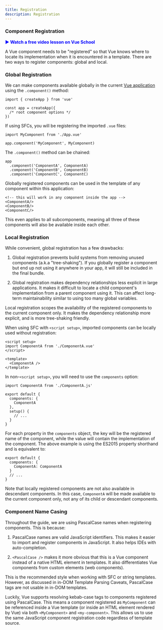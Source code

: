 ```yaml
---
title: Registration
description: Registration
---
```


### Component Registration​

<a href="https://vueschool.io/lessons/vue-3-global-vs-local-vue-components?friend=vuejs" target="_blank" style="display: inline-flex; align-items: center; text-decoration: none; font-weight: bolder; color: blue;">
  ▶️ Watch a free video lesson on Vue School
</a>

A Vue component needs to be "registered" so that Vue knows where to locate its implementation when it is encountered in a template. There are two ways to register components: global and local.

### Global Registration​
We can make components available globally in the current [Vue application](/essentials/creating-app) using the `.component()` method:

```
import { createApp } from 'vue'

const app = createApp({
  /* root component options */
})
```

If using SFCs, you will be registering the imported `.vue` files:

```
import MyComponent from './App.vue'

app.component('MyComponent', MyComponent)
```

The `.component()` method can be chained:

```
app
  .component('ComponentA', ComponentA)
  .component('ComponentB', ComponentB)
  .component('ComponentC', ComponentC)
```

Globally registered components can be used in the template of any component within this application:

```
<!-- this will work in any component inside the app -->
<ComponentA/>
<ComponentB/>
<ComponentC/>
```

This even applies to all subcomponents, meaning all three of these components will also be available inside each other.

### Local Registration​
While convenient, global registration has a few drawbacks:

1. Global registration prevents build systems from removing unused components (a.k.a "tree-shaking"). If you globally register a component but end up not using it anywhere in your app, it will still be included in the final bundle.

2. Global registration makes dependency relationships less explicit in large applications. It makes it difficult to locate a child component's implementation from a parent component using it. This can affect long-term maintainability similar to using too many global variables.

Local registration scopes the availability of the registered components to the current component only. It makes the dependency relationship more explicit, and is more tree-shaking friendly.

When using SFC with `<script setup>`, imported components can be locally used without registration:

```
<script setup>
import ComponentA from './ComponentA.vue'
</script>

<template>
  <ComponentA />
</template>
```

In non-`<script setup>`, you will need to use the `components` option:

```
import ComponentA from './ComponentA.js'

export default {
  components: {
    ComponentA
  },
  setup() {
    // ...
  }
}
```

For each property in the `components` object, the key will be the registered name of the component, while the value will contain the implementation of the component. The above example is using the ES2015 property shorthand and is equivalent to:

```
export default {
  components: {
    ComponentA: ComponentA
  }
  // ...
}
```

Note that locally registered components are not also available in descendant components. In this case, `ComponentA` will be made available to the current component only, not any of its child or descendant components.

### Component Name Casing​
Throughout the guide, we are using PascalCase names when registering components. This is because:

1. PascalCase names are valid JavaScript identifiers. This makes it easier to import and register components in JavaScript. It also helps IDEs with auto-completion.

2. `<PascalCase />` makes it more obvious that this is a Vue component instead of a native HTML element in templates. It also differentiates Vue components from custom elements (web components).

This is the recommended style when working with SFC or string templates. However, as discussed in in-DOM Template Parsing Caveats, PascalCase tags are not usable in in-DOM templates.

Luckily, Vue supports resolving kebab-case tags to components registered using PascalCase. This means a component registered as `MyComponent` can be referenced inside a Vue template (or inside an HTML element rendered by Vue) via both `<MyComponent>` and `<my-component>`. This allows us to use the same JavaScript component registration code regardless of template source.